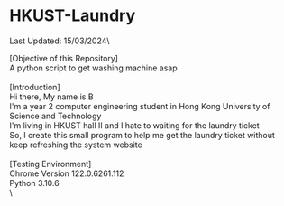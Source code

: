 # HKUST-Laundry
Last Updated: 15/03/2024\

[Objective of this Repository]\
A python script to get washing machine asap\
\
[Introduction]\
Hi there, My name is B\
I'm a year 2 computer engineering student in Hong Kong University of Science and Technology\
I'm living in HKUST hall II and I hate to waiting for the laundry ticket\
So, I create this small program to help me get the laundry ticket without keep refreshing the system website\
\
[Testing Environment]\
Chrome Version 122.0.6261.112\
Python 3.10.6\
\
